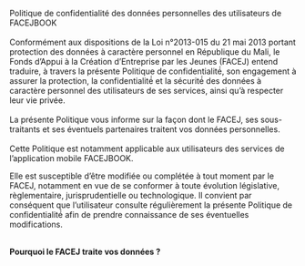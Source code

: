 Politique de confidentialité des données personnelles des utilisateurs de FACEJBOOK<br/><br/>
Conformément aux dispositions de la Loi n°2013-015 du 21 mai 2013 portant protection des données à caractère
personnel en République du Mali, le Fonds d’Appui à la Création d’Entreprise par les Jeunes (FACEJ) entend traduire, à 
travers la présente Politique de confidentialité́, son engagement à assurer la protection, la confidentialité́ et la sécurité́
des données à caractère personnel des utilisateurs de ses services, ainsi qu’à respecter leur vie privée.<br/><br/>
La présente Politique vous informe sur la façon dont le FACEJ, ses sous-traitants et ses éventuels partenaires traitent vos données personnelles.<br/><br/>
Cette Politique est notamment applicable aux utilisateurs des services de l’application mobile FACEJBOOK.<br/>

Elle est susceptible d’être modifiée ou complétée à tout moment par le FACEJ, notamment en vue de se conformer à toute 
évolution législative, règlementaire, jurisprudentielle ou technologique. Il convient par conséquent que l’utilisateur
consulte régulièrement la présente Politique de confidentialité́ afin de prendre connaissance de ses 
éventuelles modifications.<br/><br/>

<b>Pourquoi le FACEJ traite vos données ?</b>
